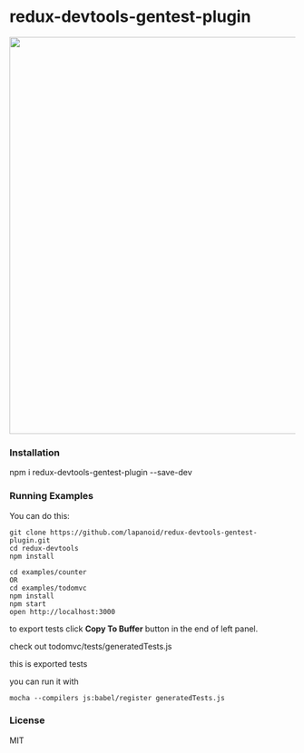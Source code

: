 redux-devtools-gentest-plugin
=========================

<img src='http://dl1.joxi.net/drive/0010/3977/692105/150716/d25467a266.png' width='700'>

### Installation

npm i redux-devtools-gentest-plugin --save-dev

### Running Examples

You can do this:

```
git clone https://github.com/lapanoid/redux-devtools-gentest-plugin.git
cd redux-devtools
npm install

cd examples/counter
OR
cd examples/todomvc
npm install
npm start
open http://localhost:3000
```

to export tests click **Copy To Buffer** button in the end of left panel.

check out todomvc/tests/generatedTests.js

this is exported tests

you can run it with

```
mocha --compilers js:babel/register generatedTests.js
```

### License

MIT
